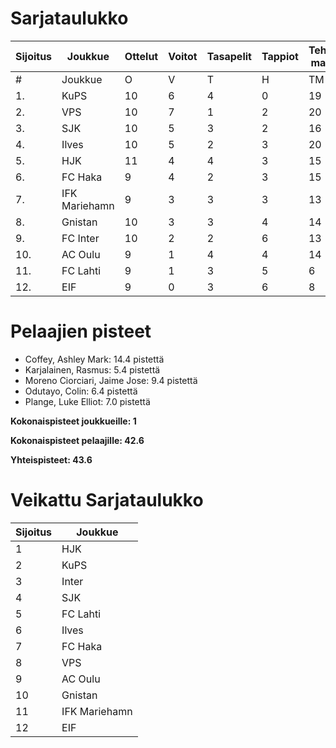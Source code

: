 # Sarjataulukko
| Sijoitus | Joukkue | Ottelut | Voitot | Tasapelit | Tappiot | Tehdyt maalit | Päästetyt maalit | Maaliero | Syötöt |
|----------|---------|---------|--------|-----------|---------|----------------|-------------------|----------|-------|
|# | Joukkue | O | V | T | H | TM | PM | ME | S | L | L% | R | KK | PK | PA | P|
|1. | KuPS | 10 | 6 | 4 | 0 | 19 | 9 | 10 | 10 | 95 | 20,00 | 104 | 16 | 1 | 12 | 22|
|2. | VPS | 10 | 7 | 1 | 2 | 20 | 13 | 7 | 14 | 127 | 15,75 | 124 | 22 | 0 | 19 | 22|
|3. | SJK | 10 | 5 | 3 | 2 | 16 | 11 | 5 | 11 | 109 | 14,68 | 125 | 25 | 0 | 17 | 18|
|4. | Ilves | 10 | 5 | 2 | 3 | 20 | 12 | 8 | 17 | 132 | 15,15 | 118 | 29 | 3 | 15 | 17|
|5. | HJK | 11 | 4 | 4 | 3 | 15 | 12 | 3 | 13 | 145 | 10,34 | 114 | 19 | 1 | 16 | 16|
|6. | FC Haka | 9 | 4 | 2 | 3 | 15 | 16 | -1 | 14 | 81 | 18,52 | 104 | 24 | 1 | 18 | 14|
|7. | IFK Mariehamn | 9 | 3 | 3 | 3 | 13 | 13 | 0 | 5 | 63 | 20,63 | 105 | 29 | 2 | 12 | 12|
|8. | Gnistan | 10 | 3 | 3 | 4 | 14 | 16 | -2 | 10 | 81 | 17,28 | 121 | 37 | 1 | 11 | 12|
|9. | FC Inter | 10 | 2 | 2 | 6 | 13 | 21 | -8 | 10 | 100 | 13,00 | 110 | 26 | 1 | 16 | 8|
|10. | AC Oulu | 9 | 1 | 4 | 4 | 14 | 17 | -3 | 11 | 81 | 17,28 | 128 | 26 | 0 | 11 | 7|
|11. | FC Lahti | 9 | 1 | 3 | 5 | 6 | 16 | -10 | 3 | 71 | 8,45 | 88 | 18 | 1 | 15 | 6|
|12. | EIF | 9 | 0 | 3 | 6 | 8 | 17 | -9 | 5 | 64 | 12,50 | 102 | 33 | 2 | 9 | 3|

# Pelaajien pisteet
* Coffey, Ashley Mark: 14.4 pistettä
* Karjalainen, Rasmus: 5.4 pistettä
* Moreno Ciorciari, Jaime Jose: 9.4 pistettä
* Odutayo, Colin: 6.4 pistettä
* Plange, Luke Elliot: 7.0 pistettä

**Kokonaispisteet joukkueille: 1**

**Kokonaispisteet pelaajille: 42.6**

**Yhteispisteet: 43.6**

# Veikattu Sarjataulukko
| Sijoitus | Joukkue |
|----------|---------|
| 1 | HJK |
| 2 | KuPS |
| 3 | Inter |
| 4 | SJK |
| 5 | FC Lahti |
| 6 | Ilves |
| 7 | FC Haka |
| 8 | VPS |
| 9 | AC Oulu |
| 10 | Gnistan |
| 11 | IFK Mariehamn |
| 12 | EIF |
